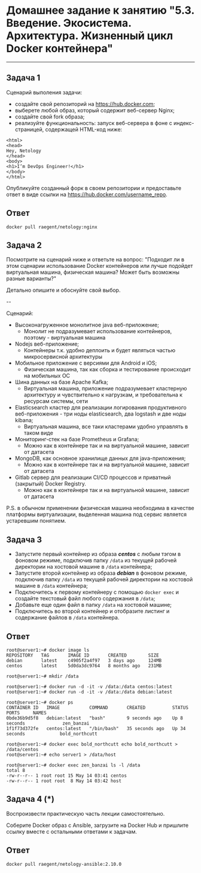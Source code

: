 # Домашнее задание к занятию "5.3. Введение. Экосистема. Архитектура. Жизненный цикл Docker контейнера"

---

## Задача 1

Сценарий выполения задачи:

- создайте свой репозиторий на https://hub.docker.com;
- выберете любой образ, который содержит веб-сервер Nginx;
- создайте свой fork образа;
- реализуйте функциональность:
запуск веб-сервера в фоне с индекс-страницей, содержащей HTML-код ниже:
```
<html>
<head>
Hey, Netology
</head>
<body>
<h1>I’m DevOps Engineer!</h1>
</body>
</html>
```
Опубликуйте созданный форк в своем репозитории и предоставьте ответ в виде ссылки на https://hub.docker.com/username_repo.

## Ответ
```commandline
docker pull raegent/netology:nginx
```

## Задача 2

Посмотрите на сценарий ниже и ответьте на вопрос:
"Подходит ли в этом сценарии использование Docker контейнеров или лучше подойдет виртуальная машина, физическая машина? Может быть возможны разные варианты?"

Детально опишите и обоснуйте свой выбор.

--

Сценарий:

- Высоконагруженное монолитное java веб-приложение;
    * Монолит не подразумевает использование контейнеров, поэтому - виртуальная машина 
- Nodejs веб-приложение;
    * Контейнеры т.к. удобно деплоить и будет являться частью микросервисной архитектуры
- Мобильное приложение c версиями для Android и iOS;
    * Физическая машина, так как сборка и тестирование происходит на мобильных ОС
- Шина данных на базе Apache Kafka;
    * Виртуальная машина, приложение подразумевает кластерную архитектуру и чувствительно к нагрузкам, и требовательна к ресурсам системы, сети
- Elasticsearch кластер для реализации логирования продуктивного веб-приложения - три ноды elasticsearch, два logstash и две ноды kibana;
    * Виртуальная машина, все таки кластерами удобно управлять в таком виде
- Мониторинг-стек на базе Prometheus и Grafana;
    * Можно как в контейнере так и на виртуальной машине, зависит от датасета
- MongoDB, как основное хранилище данных для java-приложения;
    * Можно как в контейнере так и на виртуальной машине, зависит от датасета
- Gitlab сервер для реализации CI/CD процессов и приватный (закрытый) Docker Registry.
    * Можно как в контейнере так и на виртуальной машине, зависит от датасета

P.S. в обычном применении физическая машина необходима в качестве платформы виртуализации, выделенная машина под сервис является устаревшим понятием.

## Задача 3

- Запустите первый контейнер из образа ***centos*** c любым тэгом в фоновом режиме, подключив папку ```/data``` из текущей рабочей директории на хостовой машине в ```/data``` контейнера;
- Запустите второй контейнер из образа ***debian*** в фоновом режиме, подключив папку ```/data``` из текущей рабочей директории на хостовой машине в ```/data``` контейнера;
- Подключитесь к первому контейнеру с помощью ```docker exec``` и создайте текстовый файл любого содержания в ```/data```;
- Добавьте еще один файл в папку ```/data``` на хостовой машине;
- Подключитесь во второй контейнер и отобразите листинг и содержание файлов в ```/data``` контейнера.

## Ответ

```commandline
root@server1:~# docker image ls
REPOSITORY   TAG       IMAGE ID       CREATED        SIZE
debian       latest    c4905f2a4f97   3 days ago     124MB
centos       latest    5d0da3dc9764   8 months ago   231MB
```
```commandline
root@server1:~# mkdir /data
```
```commandline
root@server1:~# docker run -d -it -v /data:/data centos:latest
root@server1:~# docker run -d -it -v /data:/data debian:latest

root@server1:~# docker ps
CONTAINER ID   IMAGE           COMMAND       CREATED          STATUS          PORTS     NAMES
0bde36b9d5f8   debian:latest   "bash"        9 seconds ago    Up 8 seconds              zen_banzai
1f1f73d372fe   centos:latest   "/bin/bash"   35 seconds ago   Up 34 seconds             bold_northcutt
```
```commandline
root@server1:~# docker exec bold_northcutt echo bold_northcutt > /data/centos
root@server1:~# echo server1 > /data/host

root@server1:~# docker exec zen_banzai ls -l /data
total 8
-rw-r--r-- 1 root root 15 May 14 03:41 centos
-rw-r--r-- 1 root root  8 May 14 03:42 host
```

## Задача 4 (*)

Воспроизвести практическую часть лекции самостоятельно.

Соберите Docker образ с Ansible, загрузите на Docker Hub и пришлите ссылку вместе с остальными ответами к задачам.

## Ответ
```commandline
docker pull raegent/netology-ansible:2.10.0
```